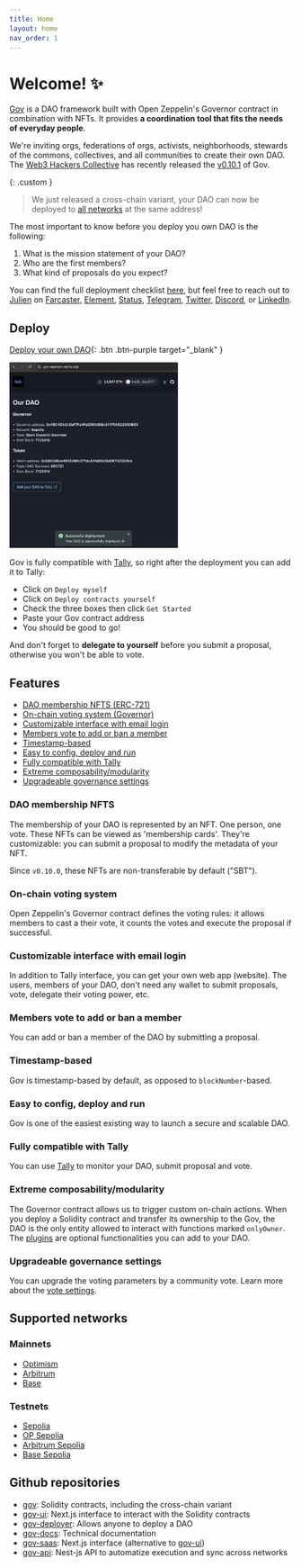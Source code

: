 ```yaml
---
title: Home
layout: home
nav_order: 1
---
```


# Welcome! ✨

[Gov](https://github.com/w3hc/gov) is a DAO framework built with Open Zeppelin's Governor contract in combination with NFTs. It provides **a coordination tool that fits the needs of everyday people**.

We're inviting orgs, federations of orgs, activists, neighborhoods, stewards of the commons, collectives, and all communities to create their own DAO. The [Web3 Hackers Collective](https://www.tally.xyz/gov/web3-hackers-collective) has recently released the [v0.10.1](https://github.com/w3hc/gov/releases/tag/v0.10.1) of Gov.

{: .custom }
> We just released a cross-chain variant, your DAO can now be deployed to [all networks](./crosschain.html) at the same address!

The most important to know before you deploy you own DAO is the following: 

1. What is the mission statement of your DAO?
2. Who are the first members?
3. What kind of proposals do you expect? 

You can find the full deployment checklist [here](./deployment.html#checklist), but feel free to reach out to [Julien](https://github.com/julienbrg) on [Farcaster](https://warpcast.com/julien-), [Element](https://matrix.to/#/@julienbrg:matrix.org), [Status](https://status.app/u/iwSACggKBkp1bGllbgM=#zQ3shmh1sbvE6qrGotuyNQB22XU5jTrZ2HFC8bA56d5kTS2fy), [Telegram](https://t.me/julienbrg), [Twitter](https://twitter.com/julienbrg), [Discord](https://discordapp.com/users/julienbrg), or [LinkedIn](https://www.linkedin.com/in/julienberanger/).

## Deploy

[Deploy your own DAO](https://gov-deployer.netlify.app){: .btn .btn-purple target="_blank" }

<img src="./assets/images/gov-deployer.png" width="300" alt="post-deployment-screenshot">

Gov is fully compatible with [Tally](https://www.tally.xyz/get-started), so right after the deployment you can add it to Tally: 

- Click on `Deploy myself`
- Click on `Deploy contracts yourself`
- Check the three boxes then click `Get Started`
- Paste your Gov contract address 
- You should be good to go! 

And don't forget to **delegate to yourself** before you submit a proposal, otherwise you won't be able to vote. 

## Features

- [DAO membership NFTS (ERC-721)](./#dao-membership-nfts)
- [On-chain voting system (Governor)](./#on-chain-voting-system)
- [Customizable interface with email login](./#customizable-interface-with-email-login)
- [Members vote to add or ban a member](./#members-vote-to-add-or-ban-a-member)
- [Timestamp-based](./#timestamp-based)
- [Easy to config, deploy and run](./#easy-to-config-deploy-and-run)
- [Fully compatible with Tally](./#fully-compatible-with-tally)
- [Extreme composability/modularity](./#extreme-composabilitymodularity)
- [Upgradeable governance settings](./#upgradeable-governance-settings)

### DAO membership NFTS

The membership of your DAO is represented by an NFT. One person, one vote. These NFTs can be viewed as 'membership cards'. They're customizable: you can submit a proposal to modify the metadata of your NFT.

Since `v0.10.0`, these NFTs are non-transferable by default ("SBT"). 

### On-chain voting system

Open Zeppelin's Governor contract defines the voting rules: it allows members to cast a their vote, it counts the votes and execute the proposal if successful.

### Customizable interface with email login

In addition to Tally interface, you can get your own web app (website). The users, members of your DAO, don't need any wallet to submit proposals, vote, delegate their voting power, etc. 

### Members vote to add or ban a member

You can add or ban a member of the DAO by submitting a proposal. 

### Timestamp-based

Gov is timestamp-based by default, as opposed to `blockNumber`-based. 

### Easy to config, deploy and run

Gov is one of the easiest existing way to launch a secure and scalable DAO. 

### Fully compatible with Tally

You can use [Tally](https://www.tally.xyz/) to monitor your DAO, submit proposal and vote. 

### Extreme composability/modularity

The Governor contract allows us to trigger custom on-chain actions. When you deploy a Solidity contract and transfer its ownership to the Gov, the DAO is the only entity allowed to interact with functions marked `onlyOwner`. The [plugins](./plugins.html) are optional functionalities you can add to your DAO.

### Upgradeable governance settings

You can upgrade the voting parameters by a community vote. Learn more about the [vote settings](./vote-settings.html).

## Supported networks

### Mainnets

- [Optimism](https://docs.optimism.io/chain/networks#op-mainnet)
- [Arbitrum](https://docs.arbitrum.io/welcome/get-started)
- [Base](https://docs.base.org/docs/network-information#base-mainnet)

### Testnets

- [Sepolia](https://ethereum.org/nb/developers/docs/networks/#sepolia)
- [OP Sepolia](https://docs.optimism.io/chain/networks#op-sepolia)
- [Arbitrum Sepolia](https://docs.arbitrum.io/welcome/get-started)
- [Base Sepolia](https://docs.base.org/docs/network-information/#base-testnet-sepolia)

## Github repositories

- [gov](https://github.com/w3hc/gov): Solidity contracts, including the cross-chain variant
- [gov-ui](https://github.com/w3hc/gov-ui): Next.js interface to interact with the Solidity contracts
- [gov-deployer](https://github.com/w3hc/gov-deployer): Allows anyone to deploy a DAO
- [gov-docs](https://github.com/w3hc/gov-docs): Technical documentation
- [gov-saas](https://github.com/w3hc/gov-saas): Next.js interface (alternative to [gov-ui](https://github.com/w3hc/gov-ui))
- [gov-api](https://github.com/w3hc/gov-api): Nest-js API to automatize execution and sync across networks
